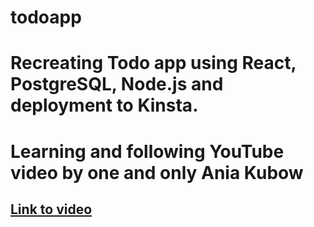 # todoapp
# Recreating Todo app using **React, PostgreSQL, Node.js** and deployment to **Kinsta**. 
# Learning and following YouTube video by one and only Ania Kubow
## [Link to video](https://www.youtube.com/watch?v=LYEkguL9PcY&t=3601s)
